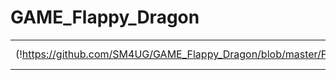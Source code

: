 # GAME_Flappy_Dragon

|               |               |               |
| ------------- | ------------- | ------------- |
| (!https://github.com/SM4UG/GAME_Flappy_Dragon/blob/master/FlappyDragon/imageR/FDOne.png)  | Content Cell  | Content Cell  |
